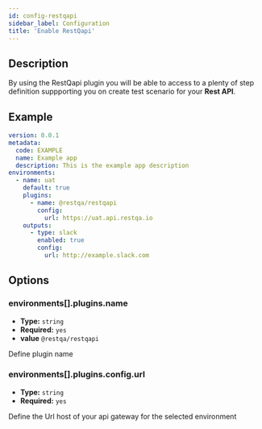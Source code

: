 ```yaml
---
id: config-restqapi
sidebar_label: Configuration
title: 'Enable RestQapi'
---
```


## Description

By using the RestQapi plugin you will be able to access to a plenty of step definition suppporting you on create test scenario for your __Rest API__.

## Example

```yaml title=".restqa.yml" {9-12}
version: 0.0.1
metadata:
  code: EXAMPLE
  name: Example app
  description: This is the example app description
environments:
  - name: uat
    default: true
    plugins:
      - name: @restqa/restqapi
        config:
          url: https://uat.api.restqa.io
    outputs:
      - type: slack
        enabled: true
        config: 
          url: http://example.slack.com
```



## Options

### environments[].plugins.name

* **Type:** `string`
* **Required:** `yes`
* **value** `@restqa/restqapi`

Define plugin name

### environments[].plugins.config.url

* **Type:** `string`
* **Required:** `yes`

Define the Url host of your api gateway for the selected environment

